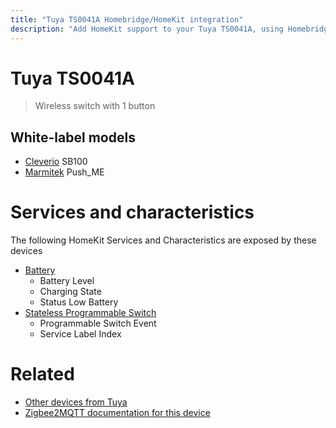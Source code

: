 ```yaml
---
title: "Tuya TS0041A Homebridge/HomeKit integration"
description: "Add HomeKit support to your Tuya TS0041A, using Homebridge, Zigbee2MQTT and homebridge-z2m."
---
```

<!---
This file has been GENERATED using src/docgen/docgen.ts
DO NOT EDIT THIS FILE MANUALLY!
-->
# Tuya TS0041A
> Wireless switch with 1 button


## White-label models
* [Cleverio](../index.md#cleverio) SB100
* [Marmitek](../index.md#marmitek) Push_ME

# Services and characteristics
The following HomeKit Services and Characteristics are exposed by
these devices

* [Battery](../../battery.md)
  * Battery Level
  * Charging State
  * Status Low Battery
* [Stateless Programmable Switch](../../action.md)
  * Programmable Switch Event
  * Service Label Index


# Related
* [Other devices from Tuya](../index.md#tuya)
* [Zigbee2MQTT documentation for this device](https://www.zigbee2mqtt.io/devices/TS0041A.html)